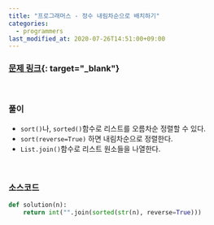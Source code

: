 ```yaml
---
title: "프로그래머스 - 정수 내림차순으로 배치하기"
categories: 
  - programmers
last_modified_at: 2020-07-26T14:51:00+09:00
---
```


### [<u>문제 링크</u>](https://programmers.co.kr/learn/courses/30/lessons/12933){: target="_blank"}
<br/>

### 풀이
- `sort()`나, `sorted()`함수로 리스트를 오름차순 정렬할 수 있다.
- `sort(reverse=True)` 하면 내림차순으로 정렬한다.
- `List.join()`함수로 리스트 원소들을 나열한다.

<br/>

### 소스코드
```python
def solution(n):
    return int("".join(sorted(str(n), reverse=True)))
```

